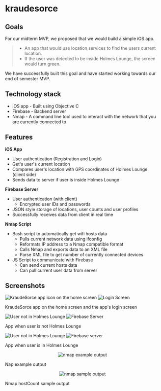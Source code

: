 # kraudesorce
Goals
-----
For our midterm MVP, we proposed that we would build a simple iOS app.

>  - An app that would use location services to find the users current location. 
>  - If the user was detected to be inside Holmes Lounge, the screen would turn green.

We have successfully built this goal and have started working towards our end of semester MVP.

Technology stack
----

 - iOS app - Built using Objective C
 - Firebase - Backend server
 - Nmap - A command line tool used to interact with the network that you are currently connected to

Features
-----

**iOS App**

 - User authentication (Registration and Login)
 - Get's user's current location
 - Compares user's location with GPS coordinates of Holmes Lounge (client side)
 - Sends data to server if user is inside Holmes Lounge

**Firebase Server**

 - User authentication (with client)
	 - Encrypted user IDs and passwords
 - JSON style storage of locations, user counts and user profiles
 - Successfully receives data from client in real time

**Nmap Script**

 - Bash script to automatically get wifi hosts data
	 - Pulls current network data using ifconfig
	 - Reformats IP address to a Nmap compatible format
	 - Calls Nmap and exports data to an XML file
	 - Parse XML file to get number of currently connected devices
 - JS Script to communicate with Firebase
	 - Can send current hosts data
	 - Can pull current user data from server
 

Screenshots
----

![KraudeSorce app icon on the home screen ](http://i.imgur.com/oV59MZ0.png) ![Login Screen](http://i.imgur.com/2THxji3.png)

KraudeSorce app on the home screen and the app's login screen

![User not in Holmes Lounge](http://i.imgur.com/urBmVRX.png) ![Firebase Server](http://i.imgur.com/AGOYPmh.png)

App when user is not Holmes Lounge

![User not in Holmes Lounge](http://i.imgur.com/6ML8Yv1.png) ![Firebase server](http://i.imgur.com/ZmHwwEa.png)

App when user is in Holmes Lounge
<p align="center">
	<img alt="nmap example output" src="http://i.imgur.com/IpyGTd7.png">
</p>
Nap example output
<p align="center">
	<img alt="nmap sample output" src="http://i.imgur.com/xIjsbnM.png">
</p>
Nmap hostCount sample output 